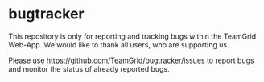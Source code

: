 # bugtracker

This repository is only for reporting and tracking bugs within the TeamGrid Web-App. We would like to thank all users, who are supporting us.

Please use https://github.com/TeamGrid/bugtracker/issues to report bugs and monitor the status of already reported bugs.

